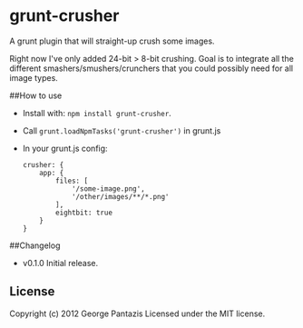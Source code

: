 # grunt-crusher

A grunt plugin that will straight-up crush some images.

Right now I've only added 24-bit > 8-bit crushing. Goal is to integrate all the different smashers/smushers/crunchers that you could possibly need for all image types.

##How to use

* Install with: ```npm install grunt-crusher```.
* Call ```grunt.loadNpmTasks('grunt-crusher')``` in grunt.js

* In your grunt.js config:

	```
	crusher: {
		app: {
			files: [
				'/some-image.png',
				'/other/images/**/*.png'
			],
			eightbit: true
		}
	}
	```

##Changelog

* v0.1.0 Initial release.


## License
Copyright (c) 2012 George Pantazis
Licensed under the MIT license.
